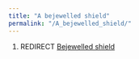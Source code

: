 ```yaml
---
title: "A bejewelled shield"
permalink: "/A_bejewelled_shield/"
---
```


1.  REDIRECT [Bejewelled shield](Bejewelled_shield "wikilink")